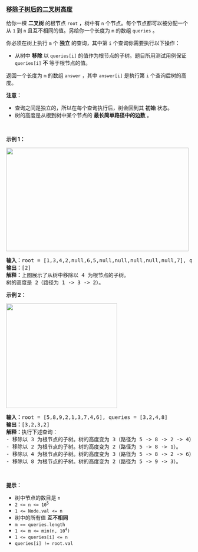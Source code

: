 ### [移除子树后的二叉树高度](https://leetcode-cn.com/problems/height-of-binary-tree-after-subtree-removal-queries)

<p>给你一棵 <strong>二叉树</strong> 的根节点 <code>root</code> ，树中有 <code>n</code> 个节点。每个节点都可以被分配一个从 <code>1</code> 到 <code>n</code> 且互不相同的值。另给你一个长度为 <code>m</code> 的数组 <code>queries</code> 。</p>

<p>你必须在树上执行 <code>m</code> 个 <strong>独立</strong> 的查询，其中第 <code>i</code> 个查询你需要执行以下操作：</p>

<ul>
	<li>从树中 <strong>移除</strong> 以 <code>queries[i]</code> 的值作为根节点的子树。题目所用测试用例保证 <code>queries[i]</code> <strong>不</strong> 等于根节点的值。</li>
</ul>

<p>返回一个长度为 <code>m</code> 的数组<em> </em><code>answer</code><em> </em>，其中<em> </em><code>answer[i]</code><em> </em>是执行第 <code>i</code> 个查询后树的高度。</p>

<p><strong>注意：</strong></p>

<ul>
	<li>查询之间是独立的，所以在每个查询执行后，树会回到其 <strong>初始</strong> 状态。</li>
	<li>树的高度是从根到树中某个节点的 <strong>最长简单路径中的边数</strong> 。</li>
</ul>

<p>&nbsp;</p>

<p><strong>示例 1：</strong></p>

<p><img alt="" src="https://assets.leetcode.com/uploads/2022/09/07/binaryytreeedrawio-1.png" style="width: 495px; height: 281px;" /></p>

<pre>
<strong>输入：</strong>root = [1,3,4,2,null,6,5,null,null,null,null,null,7], queries = [4]
<strong>输出：</strong>[2]
<strong>解释：</strong>上图展示了从树中移除以 4 为根节点的子树。
树的高度是 2（路径为 1 -&gt; 3 -&gt; 2）。
</pre>

<p><strong>示例 2：</strong></p>

<p><img alt="" src="https://assets.leetcode.com/uploads/2022/09/07/binaryytreeedrawio-2.png" style="width: 301px; height: 284px;" /></p>

<pre>
<strong>输入：</strong>root = [5,8,9,2,1,3,7,4,6], queries = [3,2,4,8]
<strong>输出：</strong>[3,2,3,2]
<strong>解释：</strong>执行下述查询：
- 移除以 3 为根节点的子树。树的高度变为 3（路径为 5 -&gt; 8 -&gt; 2 -&gt; 4）。
- 移除以 2 为根节点的子树。树的高度变为 2（路径为 5 -&gt; 8 -&gt; 1）。
- 移除以 4 为根节点的子树。树的高度变为 3（路径为 5 -&gt; 8 -&gt; 2 -&gt; 6）。
- 移除以 8 为根节点的子树。树的高度变为 2（路径为 5 -&gt; 9 -&gt; 3）。
</pre>

<p>&nbsp;</p>

<p><strong>提示：</strong></p>

<ul>
	<li>树中节点的数目是 <code>n</code></li>
	<li><code>2 &lt;= n &lt;= 10<sup>5</sup></code></li>
	<li><code>1 &lt;= Node.val &lt;= n</code></li>
	<li>树中的所有值 <strong>互不相同</strong></li>
	<li><code>m == queries.length</code></li>
	<li><code>1 &lt;= m &lt;= min(n, 10<sup>4</sup>)</code></li>
	<li><code>1 &lt;= queries[i] &lt;= n</code></li>
	<li><code>queries[i] != root.val</code></li>
</ul>
